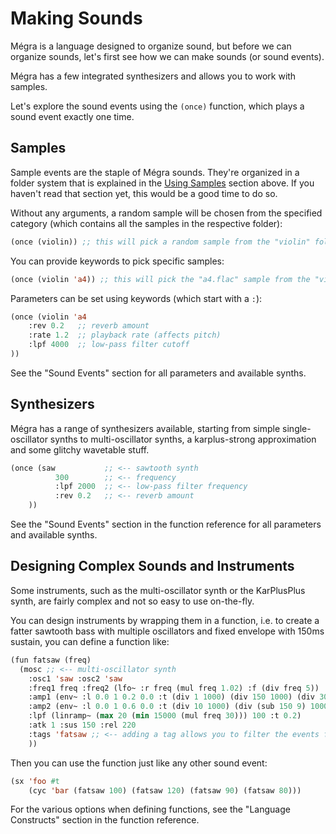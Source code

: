 # Making Sounds

Mégra is a language designed to organize sound, but before we can organize sounds, let's first see how we can make sounds (or sound events).

Mégra has a few integrated synthesizers and allows you to work with samples.

Let's explore the sound events using the `(once)` function, which plays a sound event exactly one time.

## Samples

Sample events are the staple of Mégra sounds. They're organized in a folder system that is explained in the [Using Samples](https://megra-doc.readthedocs.io/en/latest/using-samples/) section above. If you haven't read that section yet, this would be a good time to do so.

Without any arguments, a random sample will be chosen from the specified category (which contains all the samples in the respective folder):

```lisp
(once (violin)) ;; this will pick a random sample from the "violin" folder
```

You can provide keywords to pick specific samples:

```lisp
(once (violin 'a4)) ;; this will pick the "a4.flac" sample from the "violin" folder
```

Parameters can be set using keywords (which start with a `:`):

```lisp
(once (violin 'a4
	:rev 0.2   ;; reverb amount
	:rate 1.2  ;; playback rate (affects pitch)
	:lpf 4000  ;; low-pass filter cutoff
)) 
```

See the "Sound Events" section for all parameters and available synths.

## Synthesizers

Mégra has a range of synthesizers available, starting from simple single-oscillator synths to multi-oscillator
synths, a karplus-strong approximation and some glitchy wavetable stuff.

```lisp
(once (saw           ;; <-- sawtooth synth
	      300        ;; <-- frequency
	      :lpf 2000  ;; <-- low-pass filter frequency
	      :rev 0.2   ;; <-- reverb amount
	))
```
See the "Sound Events" section in the function reference for all parameters and available synths.

## Designing Complex Sounds and Instruments

Some instruments, such as the multi-oscillator synth or the KarPlusPlus synth, are fairly complex
and not so easy to use on-the-fly. 

You can design instruments by wrapping them in a function, i.e. to create a fatter sawtooth bass
with multiple oscillators and fixed envelope with 150ms sustain, you can define a function like: 

```lisp
(fun fatsaw (freq) 
  (mosc ;; <-- multi-oscillator synth
    :osc1 'saw :osc2 'saw 
    :freq1 freq :freq2 (lfo~ :r freq (mul freq 1.02) :f (div freq 5))
    :amp1 (env~ :l 0.0 1 0.2 0.0 :t (div 1 1000) (div 150 1000) (div 300 1000))
    :amp2 (env~ :l 0.0 1 0.6 0.0 :t (div 10 1000) (div (sub 150 9) 1000) (div 300 1000))
    :lpf (linramp~ (max 20 (min 15000 (mul freq 30))) 100 :t 0.2)
    :atk 1 :sus 150 :rel 220
    :tags 'fatsaw ;; <-- adding a tag allows you to filter the events further up the chain (in :solo and :block)
    ))
```

Then you can use the function just like any other sound event:

```lisp
(sx 'foo #t
	(cyc 'bar (fatsaw 100) (fatsaw 120) (fatsaw 90) (fatsaw 80)))
```

For the various options when defining functions, see the "Language Constructs" section in the function reference.
